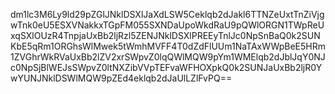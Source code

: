 dm1lc3M6Ly9ld29pZGlJNklDSXlJaXdLSW5Ceklqb2dJakl6TTNZeUxtTnZiVjgwTnk0eU5ESXVNakkxTGpFM055SXNDaUpoWkdRaU9pQWlORGN1TWpReUxqSXlOUzR4TnpjaUxBb2ljRzl5ZENJNklDSXlPREEyTnlJc0NpSnBaQ0k2SUNKbE5qRm1ORGhsWlMwek5tWmhMVFF4T0dZdFlUUm1NaTAxWWpBeE5HRm1ZVGhrWkRVaUxBb2lZV2xrSWpvZ0lqQWlMQW9pYm1WMElqb2dJblJqY0NJc0NpSjBlWEJsSWpvZ0ltNXZibVVpTEFvaWFHOXpkQ0k2SUNJaUxBb2ljR0YwYUNJNklDSWlMQW9pZEd4eklqb2dJaUlLZlFvPQ==
